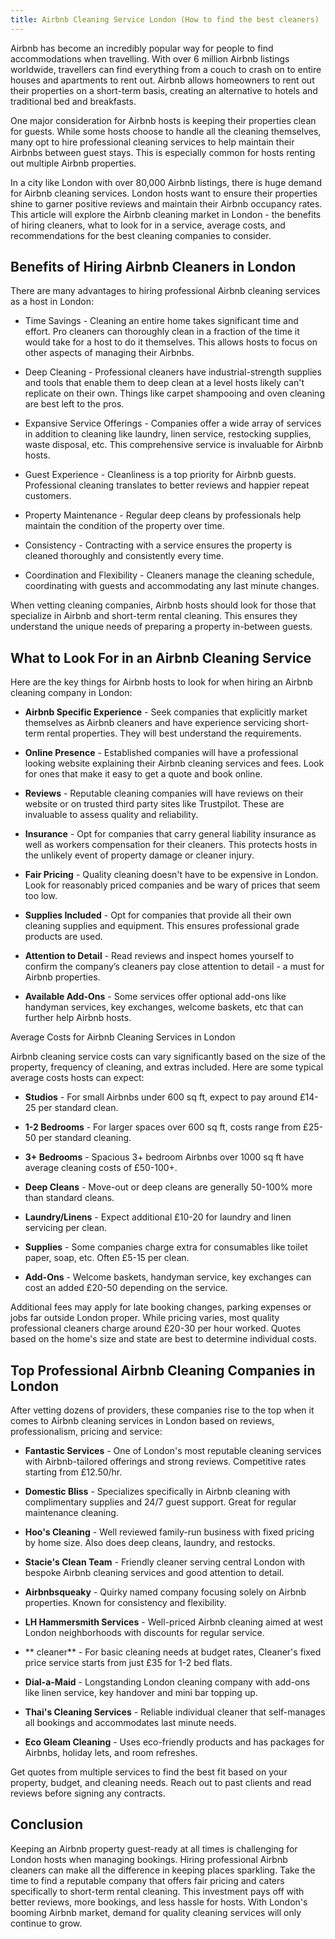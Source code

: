 ```yaml
---
title: Airbnb Cleaning Service London (How to find the best cleaners)
---
```


Airbnb has become an incredibly popular way for people to find accommodations when travelling. With over 6 million Airbnb listings worldwide, travellers can find everything from a couch to crash on to entire houses and apartments to rent out. Airbnb allows homeowners to rent out their properties on a short-term basis, creating an alternative to hotels and traditional bed and breakfasts. 

One major consideration for Airbnb hosts is keeping their properties clean for guests. While some hosts choose to handle all the cleaning themselves, many opt to hire professional cleaning services to help maintain their Airbnbs between guest stays. This is especially common for hosts renting out multiple Airbnb properties. 

In a city like London with over 80,000 Airbnb listings, there is huge demand for Airbnb cleaning services. London hosts want to ensure their properties shine to garner positive reviews and maintain their Airbnb occupancy rates. This article will explore the Airbnb cleaning market in London - the benefits of hiring cleaners, what to look for in a service, average costs, and recommendations for the best cleaning companies to consider.

## Benefits of Hiring Airbnb Cleaners in London

There are many advantages to hiring professional Airbnb cleaning services as a host in London:

- Time Savings - Cleaning an entire home takes significant time and effort. Pro cleaners can thoroughly clean in a fraction of the time it would take for a host to do it themselves. This allows hosts to focus on other aspects of managing their Airbnbs.

- Deep Cleaning - Professional cleaners have industrial-strength supplies and tools that enable them to deep clean at a level hosts likely can't replicate on their own. Things like carpet shampooing and oven cleaning are best left to the pros. 

- Expansive Service Offerings - Companies offer a wide array of services in addition to cleaning like laundry, linen service, restocking supplies, waste disposal, etc. This comprehensive service is invaluable for Airbnb hosts.

- Guest Experience - Cleanliness is a top priority for Airbnb guests. Professional cleaning translates to better reviews and happier repeat customers.

- Property Maintenance - Regular deep cleans by professionals help maintain the condition of the property over time.

- Consistency - Contracting with a service ensures the property is cleaned thoroughly and consistently every time.

- Coordination and Flexibility - Cleaners manage the cleaning schedule, coordinating with guests and accommodating any last minute changes.

When vetting cleaning companies, Airbnb hosts should look for those that specialize in Airbnb and short-term rental cleaning. This ensures they understand the unique needs of preparing a property in-between guests.

## What to Look For in an Airbnb Cleaning Service

Here are the key things for Airbnb hosts to look for when hiring an Airbnb cleaning company in London:

- **Airbnb Specific Experience** - Seek companies that explicitly market themselves as Airbnb cleaners and have experience servicing short-term rental properties. They will best understand the requirements.

- **Online Presence** - Established companies will have a professional looking website explaining their Airbnb cleaning services and fees. Look for ones that make it easy to get a quote and book online. 

- **Reviews** - Reputable cleaning companies will have reviews on their website or on trusted third party sites like Trustpilot. These are invaluable to assess quality and reliability.  

- **Insurance** - Opt for companies that carry general liability insurance as well as workers compensation for their cleaners. This protects hosts in the unlikely event of property damage or cleaner injury.

- **Fair Pricing** - Quality cleaning doesn't have to be expensive in London. Look for reasonably priced companies and be wary of prices that seem too low.

- **Supplies Included** - Opt for companies that provide all their own cleaning supplies and equipment. This ensures professional grade products are used. 

- **Attention to Detail** - Read reviews and inspect homes yourself to confirm the company’s cleaners pay close attention to detail - a must for Airbnb properties.

- **Available Add-Ons** - Some services offer optional add-ons like handyman services, key exchanges, welcome baskets, etc that can further help Airbnb hosts. 

Average Costs for Airbnb Cleaning Services in London

Airbnb cleaning service costs can vary significantly based on the size of the property, frequency of cleaning, and extras included. Here are some typical average costs hosts can expect:

- **Studios** - For small Airbnbs under 600 sq ft, expect to pay around £14-25 per standard clean.

- **1-2 Bedrooms** - For larger spaces over 600 sq ft, costs range from £25-50 per standard cleaning.

- **3+ Bedrooms** - Spacious 3+ bedroom Airbnbs over 1000 sq ft have average cleaning costs of £50-100+.

- **Deep Cleans** - Move-out or deep cleans are generally 50-100% more than standard cleans.

- **Laundry/Linens** - Expect additional £10-20 for laundry and linen servicing per clean.

- **Supplies** - Some companies charge extra for consumables like toilet paper, soap, etc. Often £5-15 per clean.

- **Add-Ons** - Welcome baskets, handyman service, key exchanges can cost an added £20-50 depending on the service.

Additional fees may apply for late booking changes, parking expenses or jobs far outside London proper. While pricing varies, most quality professional cleaners charge around £20-30 per hour worked. Quotes based on the home's size and state are best to determine individual costs.

## Top Professional Airbnb Cleaning Companies in London

After vetting dozens of providers, these companies rise to the top when it comes to Airbnb cleaning services in London based on reviews, professionalism, pricing and service:

- **Fantastic Services** - One of London's most reputable cleaning services with Airbnb-tailored offerings and strong reviews. Competitive rates starting from £12.50/hr.

- **Domestic Bliss** - Specializes specifically in Airbnb cleaning with complimentary supplies and 24/7 guest support. Great for regular maintenance cleaning.

- **Hoo's Cleaning** - Well reviewed family-run business with fixed pricing by home size. Also does deep cleans, laundry, and restocks.

- **Stacie's Clean Team** - Friendly cleaner serving central London with bespoke Airbnb cleaning services and good attention to detail.

- **Airbnbsqueaky** - Quirky named company focusing solely on Airbnb properties. Known for consistency and flexibility.

- **LH Hammersmith Services** - Well-priced Airbnb cleaning aimed at west London neighborhoods with discounts for regular service. 

- ** cleaner** - For basic cleaning needs at budget rates, Cleaner's fixed price service starts from just £35 for 1-2 bed flats.

- **Dial-a-Maid** - Longstanding London cleaning company with add-ons like linen service, key handover and mini bar topping up.

- **Thai's Cleaning Services** - Reliable individual cleaner that self-manages all bookings and accommodates last minute needs.

- **Eco Gleam Cleaning** - Uses eco-friendly products and has packages for Airbnbs, holiday lets, and room refreshes.

Get quotes from multiple services to find the best fit based on your property, budget, and cleaning needs. Reach out to past clients and read reviews before signing any contracts.

## Conclusion

Keeping an Airbnb property guest-ready at all times is challenging for London hosts when managing bookings. Hiring professional Airbnb cleaners can make all the difference in keeping places sparkling. Take the time to find a reputable company that offers fair pricing and caters specifically to short-term rental cleaning. This investment pays off with better reviews, more bookings, and less hassle for hosts. With London's booming Airbnb market, demand for quality cleaning services will only continue to grow. 
